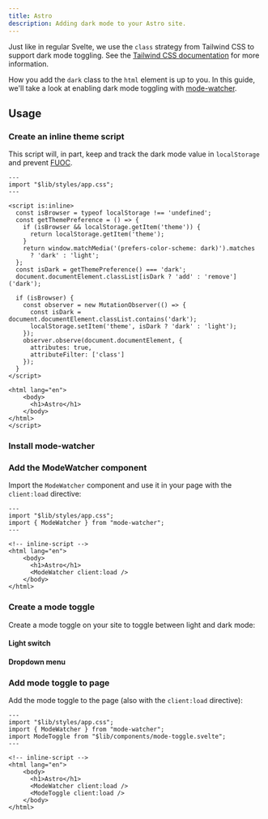 ```yaml
---
title: Astro
description: Adding dark mode to your Astro site.
---
```


<script>
	import ComponentPreview from "$lib/components/component-preview.svelte";
	import PMAddComp from "$lib/components/pm-add-comp.svelte";
	import PMInstall from "$lib/components/pm-install.svelte";
	import Steps from "$lib/components/steps.svelte";
	import InstallTabs from "$lib/components/install-tabs.svelte";
</script>

Just like in regular Svelte, we use the `class` strategy from Tailwind CSS to support dark mode toggling. See the [Tailwind CSS documentation](https://tailwindcss.com/docs/dark-mode#toggling-dark-mode-manually) for more information.

How you add the `dark` class to the `html` element is up to you. In this guide, we'll take a look at enabling dark mode toggling with [mode-watcher](https://github.com/svecosystem/mode-watcher).

## Usage

<Steps>

### Create an inline theme script

This script will, in part, keep and track the dark mode value in `localStorage` and prevent [FUOC](https://en.wikipedia.org/wiki/Flash_of_unstyled_content).

```astro title="src/pages/index.astro" {5-27} showLineNumbers
---
import "$lib/styles/app.css";
---

<script is:inline>
  const isBrowser = typeof localStorage !== 'undefined';
  const getThemePreference = () => {
    if (isBrowser && localStorage.getItem('theme')) {
      return localStorage.getItem('theme');
    }
    return window.matchMedia('(prefers-color-scheme: dark)').matches
      ? 'dark' : 'light';
  };
  const isDark = getThemePreference() === 'dark';
  document.documentElement.classList[isDark ? 'add' : 'remove']('dark');

  if (isBrowser) {
    const observer = new MutationObserver(() => {
      const isDark = document.documentElement.classList.contains('dark');
      localStorage.setItem('theme', isDark ? 'dark' : 'light');
    });
    observer.observe(document.documentElement, {
      attributes: true,
      attributeFilter: ['class']
    });
  }
</script>

<html lang="en">
	<body>
      <h1>Astro</h1>
	</body>
</html>
</script>
```

### Install mode-watcher

<PMInstall command="mode-watcher@0.5.1" />

### Add the ModeWatcher component

Import the `ModeWatcher` component and use it in your page with the `client:load` directive:

```astro title="src/pages/index.astro" {3,9} showLineNumbers
---
import "$lib/styles/app.css";
import { ModeWatcher } from "mode-watcher";
---

<!-- inline-script -->
<html lang="en">
	<body>
      <h1>Astro</h1>
      <ModeWatcher client:load />
	</body>
</html>
```

### Create a mode toggle

Create a mode toggle on your site to toggle between light and dark mode:

#### Light switch

<ComponentPreview name="dark-mode-light-switch">

<div></div>

</ComponentPreview>

#### Dropdown menu

<ComponentPreview name="dark-mode-dropdown-menu">

<div></div>

</ComponentPreview>

### Add mode toggle to page

Add the mode toggle to the page (also with the `client:load` directive):

```astro title="src/pages/index.astro" {4,12} showLineNumbers
---
import "$lib/styles/app.css";
import { ModeWatcher } from "mode-watcher";
import ModeToggle from "$lib/components/mode-toggle.svelte";
---

<!-- inline-script -->
<html lang="en">
	<body>
      <h1>Astro</h1>
      <ModeWatcher client:load />
      <ModeToggle client:load />
	</body>
</html>
```

</Steps>
